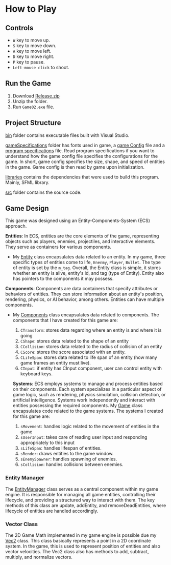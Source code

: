 # How to Play 

## Controls
- `W` key to move up.
- `S` key to move down.
- `A` key to move left.
- `D` key to move right.
- `P` key to pause.
- `Left-mouse click` to shoot. 

## Run the Game
1. Download [Release.zip](Release.zip)
2. Unzip the folder.
3. Run `Game02.exe` file.

## Project Structure

[bin](bin) folder contains executable files built with Visual Studio. 

[gameSpecifications](gameSpecifications) folder has fonts used in game, a [game Config](gameSpecifications/config.txt) file and 
a [program specifications](gameSpecifications/programSpecifications.txt) file. Read program specifications if you want to understand how the game config file
specifies the configurations for the game. In short, game config specifies the size, shape, and speed of entities in the game. 
Game config is then read by game upon initialization. 

[libraries](libraries) contains the dependencies that were used to build this program. Mainly, SFML library.

[src](src) folder contains the source code. 

## Game Design

This game was designed using an Entity-Components-System (ECS) approach.

**Entities**: In ECS, entities are the core elements of the game, representing objects such as players, enemies, projectiles, and interactive elements. They serve as containers for various components.
- My [Entity](src/model/Entity.h) class encapsulates data related to an entity. In my game, three specific types of entities come to life, `Enenmy`, `Player`, `Bullet`.
  The type of entity is set by the `m_tag`. Overall, the Entity class is simple, it stores whether an entity is alive, entity's id, and tag (type of Entity). Entity also has pointers to the components it may possess. 

**Components**: Components are data containers that specify attributes or behaviors of entities. They can store information about an entity's position, rendering, physics, or AI behavior, among others. Entities can have multiple components. 
- My [Components](src/model/Components.h) class encapsulates data related to components. The components that I have created for this game are:
  1. `CTransform`: stores data regarding where an entity is and where it is going
  2. `CShape`: stores data related to the shape of an entity
  3. `CCollision`: stores data related to the radius of collision of an entity
  4. `CScore`: stores the score associated with an entity.
  5. `CLifeSpan`: stores data related to life span of an entity (how many game frames an entity must live).
  6. `CInput`: if entity has CInput component, user can control entity with keyboard keys.
 
  **Systems**: ECS employs systems to manage and process entities based on their components. Each system specializes in a particular aspect of game logic, such as rendering, physics simulation, collision detection, or artificial intelligence. Systems work independently and interact with entities possessing the required components.
  My [Game](src/model/Game.h) class encapsulates code related to the game systems. The systems I created for this game are:
  1. `sMovement`: handles logic related to the movement of entities in the game
  2. `sUserInput`: takes care of reading user input and responding appropriately to this input 
  3. `sLifeSpan`: handles lifespan of entities. 
  4. `sRender`: draws entities to the game window. 
  5. `sEnemySpawner`: handles spawning of enemies.
  6. `sCollision`: handles collisions between enemies.
 
### Entity Manager
The [EntityManager](src/model/EntityManager.h) class serves as a central component within my game engine. It is responsible for managing all game entities, controlling their lifecycle, and providing a structured way to interact with them. The key methods of this class are update, addEntity, and removeDeadEntities, where lifecycle of entities are handled accordingly. 

### Vector Class
The 2D Game Math implemented in my game engine is possible due my [Vec2](src/mode/Vec2.h) class. This class basically represents a point in a 2D coordinate system. In the game, this is used to represent position of entities and also vector velocities. The Vec2 class also has methods to add, subtract, multiply, and normalize vectors. 







